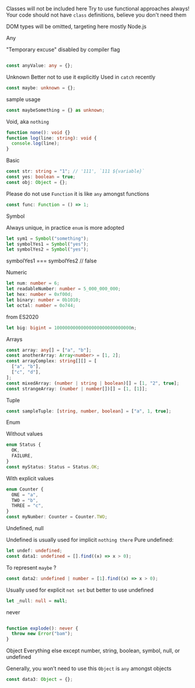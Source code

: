 
 Classes will not be included here
 Try to use functional approaches always!
 Your code should not have `class` definitions, believe you don't need them

 DOM types will be omitted, targeting here mostly Node.js


 Any

 "Temporary excuse"
 disabled by compiler flag

```ts

const anyValue: any = {};
```

 Unknown
 Better not to use it explicitly
 Used in `catch` recently

```ts
const maybe: unknown = {};
```
 sample usage 
```ts
const maybeSomething = {} as unknown;
```

 Void,
 aka `nothing`

```ts
function none(): void {}
function log(line: string): void {
  console.log(line);
}
```

 Basic

```ts
const str: string = "1"; // '111', `111 ${variable}`
const yes: boolean = true;
const obj: Object = {};
```
 Please do not use `Function` it is like `any` amongst functions
```ts
const func: Function = () => 1;
```

 Symbol

 Always unique, in practice `enum` is more adopted

```ts
let sym1 = Symbol("something");
let symbolYes1 = Symbol("yes");
let symbolYes2 = Symbol("yes");
```
 symbolYes1 === symbolYes2 // false

 Numeric

```ts
let num: number = 6;
let readableNumber: number = 5_000_000_000;
let hex: number = 0xf00d;
let binary: number = 0b1010;
let octal: number = 0o744;
```
 from ES2020
```ts
let big: bigint = 10000000000000000000000000000n;
```

 Arrays

```ts
const array: any[] = ["a", "b"];
const anotherArray: Array<number> = [1, 2];
const arrayComplex: string[][] = [
  ["a", "b"],
  ["c", "d"],
];
const mixedArray: (number | string | boolean)[] = [1, "2", true];
const strangeArray: (number | number[])[] = [1, [1]];
```

 Tuple

```ts
const sampleTuple: [string, number, boolean] = ["a", 1, true];
```

 Enum

 Without values
```ts
enum Status {
  OK,
  FAILURE,
}
const myStatus: Status = Status.OK;

```
 With explicit values
```ts
enum Counter {
  ONE = "a",
  TWO = "b",
  THREE = "c",
}
const myNumber: Counter = Counter.TWO;

```

 Undefined, null

 Undefined is usually used for implicit `nothing there`
 Pure undefined:
```ts
let undef: undefined;
const data1: undefined = [].find((x) => x > 0);
```
 To represent `maybe` ?
```ts
const data2: undefined | number = [1].find((x) => x > 0);
```
 Usually used for explicit `not set` but better to use undefined
```ts
let _null: null = null;

```

 never

```ts

function explode(): never {
  throw new Error("bam");
}

```

 Object
 Everything else except number, string, boolean, symbol, null, or undefined

 Generally, you won’t need to use this
 `Object` is `any` amongst objects
```ts
const data3: Object = {};

```